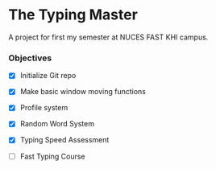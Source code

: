 # The Typing Master
A project for first my semester at NUCES FAST KHI campus.
### Objectives
 - [x] Initialize Git repo
 - [x] Make basic window moving functions
 - [x] Profile system
 - [x] Random Word System
 - [x] Typing Speed Assessment
 - [ ] Fast Typing Course

